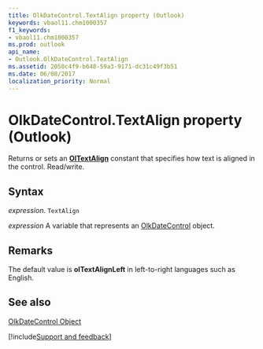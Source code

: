```yaml
---
title: OlkDateControl.TextAlign property (Outlook)
keywords: vbaol11.chm1000357
f1_keywords:
- vbaol11.chm1000357
ms.prod: outlook
api_name:
- Outlook.OlkDateControl.TextAlign
ms.assetid: 2050c4f9-b648-59a3-9171-dc31c49f3b51
ms.date: 06/08/2017
localization_priority: Normal
---
```



# OlkDateControl.TextAlign property (Outlook)

Returns or sets an **[OlTextAlign](Outlook.OlTextAlign.md)** constant that specifies how text is aligned in the control. Read/write.


## Syntax

_expression_. `TextAlign`

_expression_ A variable that represents an [OlkDateControl](Outlook.OlkDateControl.md) object.


## Remarks

The default value is **olTextAlignLeft** in left-to-right languages such as English.


## See also


[OlkDateControl Object](Outlook.OlkDateControl.md)

[!include[Support and feedback](~/includes/feedback-boilerplate.md)]